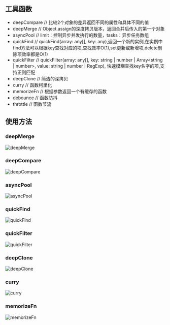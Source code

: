 ## 工具函数
- deepCompare  // 比较2个对象的差异返回不同的属性和具体不同的值
- deepMerge    // Object.assign的深度拷贝版本，返回合并后传入的第一个对象
- asyncPool   // limit：控制异步并发执行的数量，tasks：异步任务数组
- quickFind   // quickFind(array: any[], key: any),返回一个新的实例,在实例中find方法可以根据key查找对应的项,查找效率O(1),set更新或新增项,delete删除项效率都是O(1)
- quickFilter // quickFilter(array: any[], key: string | number | Array<string | number>, value: string | number | RegExp), 快速模糊查找key名字的项,支持正则匹配
- deepClone // 简洁的深拷贝
- curry // 函数柯里化
- memorizeFn // 根据参数返回一个有缓存的函数
- debounce // 函数防抖
- throttle // 函数节流

## 使用方法
### deepMerge
![deepMerge](assets/deepMerge.png)
### deepCompare
![deepCompare](assets/deepCompare.png)
### asyncPool
![asyncPool](assets/asyncPool.png)
### quickFind
![quickFind](assets/quickFind.png)
### quickFilter
![quickFilter](assets/quickFilter.png)
### deepClone
![deepClone](assets/deepClone.png)
### curry
![curry](assets/curry.png)
### memorizeFn
![memorizeFn](assets/memorizeFn.png)

